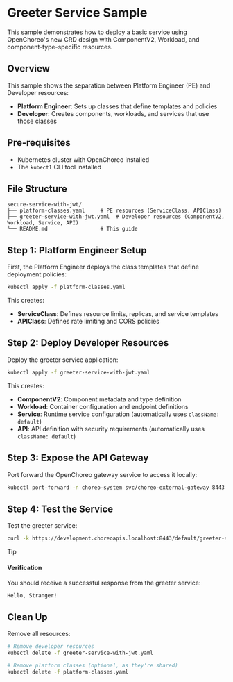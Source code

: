 # Greeter Service Sample

This sample demonstrates how to deploy a basic service using OpenChoreo's new CRD design with ComponentV2, Workload, and
component-type-specific resources.

## Overview

This sample shows the separation between Platform Engineer (PE) and Developer resources:

- **Platform Engineer**: Sets up classes that define templates and policies
- **Developer**: Creates components, workloads, and services that use those classes

## Pre-requisites

- Kubernetes cluster with OpenChoreo installed
- The `kubectl` CLI tool installed

## File Structure

```
secure-service-with-jwt/
├── platform-classes.yaml     # PE resources (ServiceClass, APIClass)
├── greeter-service-with-jwt.yaml  # Developer resources (ComponentV2, Workload, Service, API)
└── README.md                 # This guide
```

## Step 1: Platform Engineer Setup

First, the Platform Engineer deploys the class templates that define deployment policies:

```bash
kubectl apply -f platform-classes.yaml
```

This creates:

- **ServiceClass**: Defines resource limits, replicas, and service templates
- **APIClass**: Defines rate limiting and CORS policies

## Step 2: Deploy Developer Resources

Deploy the greeter service application:

```bash
kubectl apply -f greeter-service-with-jwt.yaml
```

This creates:

- **ComponentV2**: Component metadata and type definition
- **Workload**: Container configuration and endpoint definitions
- **Service**: Runtime service configuration (automatically uses `className: default`)
- **API**: API definition with security requirements (automatically uses `className: default`)

## Step 3: Expose the API Gateway

Port forward the OpenChoreo gateway service to access it locally:

```bash
kubectl port-forward -n choreo-system svc/choreo-external-gateway 8443:443 &
```

## Step 4: Test the Service

Test the greeter service:

```bash
curl -k https://development.choreoapis.localhost:8443/default/greeter-service/greeter/greet
```

> [!TIP]
> #### Verification
>
> You should receive a successful response from the greeter service:
> ```
> Hello, Stranger!
> ```

## Clean Up

Remove all resources:

```bash
# Remove developer resources
kubectl delete -f greeter-service-with-jwt.yaml

# Remove platform classes (optional, as they're shared)
kubectl delete -f platform-classes.yaml
```

